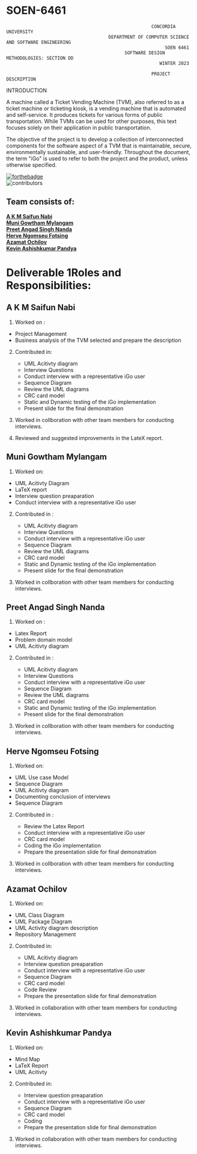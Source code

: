 
# SOEN-6461
                                                          CONCORDIA UNIVERSITY
                                          DEPARTMENT OF COMPUTER SCIENCE AND SOFTWARE ENGINEERING
                                                               SOEN 6461
                                                SOFTWARE DESIGN METHODOLOGIES: SECTION DD
                                                             WINTER 2023
  
                                                          PROJECT DESCRIPTION
INTRODUCTION

A machine called a Ticket Vending Machine (TVM), also referred to as a ticket machine or ticketing kiosk, is a vending machine that is automated and self-service. It produces tickets for various forms of public transportation. While TVMs can be used for other purposes, this text focuses solely on their application in public transportation.

The objective of the project is to develop a collection of interconnected components for the software aspect of a TVM that is maintainable, secure, environmentally sustainable, and user-friendly. Throughout the document, the term "iGo" is used to refer to both the project and the product, unless otherwise specified.

[![forthebadge](https://forthebadge.com/images/badges/powered-by-electricity.svg)](https://forthebadge.com)
<br/>![contributors](https://img.shields.io/badge/Contributors-6-green)

## Team consists of:
**[A K M Saifun Nabi](#a-k-m-saifun-nabi)**<br>
**[Muni Gowtham Mylangam](#muni-gowtham-mylangam)**<br>
**[Preet Angad Singh Nanda](#preet-angad-singh-nanda)**<br>
**[Herve Ngomseu Fotsing](#herve-ngomseu-fotsing)**<br>
**[Azamat Ochilov](#azamat-ochilov)**<br>
**[Kevin Ashishkumar Pandya](#kevin-ashishkumar-pandya)**<br>

# Deliverable 1Roles and Responsibilities:

## A K M Saifun Nabi

1. Worked on :
  - Project Management
  - Business analysis of the TVM selected and prepare the description

2. Contributed in:
   - UML Acitivty diagram
   - Interview Questions
   - Conduct interview with a representative iGo user
   - Sequence Diagram
   - Review the UML diagrams
   - CRC card model
   - Static and Dynamic testing of the iGo implementation
   - Present slide for the final demonstration

3. Worked in collboration with other team members for conducting interviews.

4. Reviewed and suggested improvements in the LateX report.

## Muni Gowtham Mylangam


1. Worked on:
  - UML Acitivty Diagram
  - LaTeX report
  - Interview question preaparation
  - Conduct interview with a representative iGo user
  
2. Contributed in :
   - UML Acitivty diagram
   - Interview Questions
   - Conduct interview with a representative iGo user
   - Sequence Diagram
   - Review the UML diagrams
   - CRC card model
   - Static and Dynamic testing of the iGo implementation
   - Present slide for the final demonstration

3. Worked in collboration with other team members for conducting interviews.
  
## Preet Angad Singh Nanda
 
 
 1. Worked on :
   - Latex Report 
   - Problem domain model
   - UML Acitivty diagram
  
 2. Contributed in :
    - UML Acitivty diagram
    - Interview Questions
    - Conduct interview with a representative iGo user
    - Sequence Diagram
    - Review the UML diagrams
    - CRC card model
    - Static and Dynamic testing of the iGo implementation
    - Present slide for the final demonstration

3. Worked in collboration with other team members for conducting interviews.


## Herve Ngomseu Fotsing


1. Worked on:
  - UML Use case Model
  - Sequence Diagram
  - UML Acitivty diagram
  - Documenting conclusion of interviews
  - Sequence Diagram

2. Contributed in :
   - Review the Latex Report
   - Conduct interview with a representative iGo user
   - CRC card model
   - Coding the iGo implementation
   - Prepare the presentation slide for final demonstration
  
3. Worked in collboration with other team members for conducting interviews.


## Azamat Ochilov


1. Worked on:
  - UML Class Diagram
  - UML Package Diagram
  - UML Activity diagram description
  - Repository Management
  
  
2. Contributed in:
   - UML Acitivty diagram
   - Interview question preaparation
   - Conduct interview with a representative iGo user
   - Sequence Diagram
   - CRC card model
   - Code Review
   - Prepare the presentation slide for final demonstration

3. Worked in collaboration with other team members for conducting interviews.


## Kevin Ashishkumar Pandya


1. Worked on:
  - Mind Map
  - LaTeX Report
  - UML Acitivty
  
  
2. Contributed in:
   - Interview question preaparation
   - Conduct interview with a representative iGo user
   - Sequence Diagram
   - CRC card model
   - Coding
   - Prepare the presentation slide for final demonstration

3. Worked in collaboration with other team members for conducting interviews.

